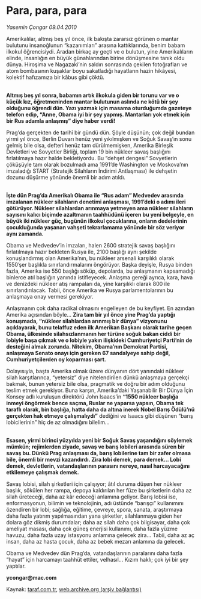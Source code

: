 # Para, para, para

*Yasemin Çongar 09.04.2010*

<div class="yazi"><p>Amerikalılar, altmış beş yıl önce, ilk bakışta zararsız görünen o mantar bulutunu insanoğlunun “kazanımları” arasına kattıklarında, benim babam ilkokul öğrencisiydi. Aradan birkaç ay geçti ve o bulutun, yine Amerikalıların elinde, insanlığın en büyük günahlarından birine dönüşmesine tanık oldu dünya. Hiroşima ve Nagazaki’nin saldırı sonrasında çekilen fotoğrafları ve atom bombasının kuşaklar boyu sakatladığı hayatların hazin hikâyesi, kolektif hafızamıza bir kâbus gibi çöktü. </p>
<p><b><br/>Altmış beş yıl sonra, babamın artık ilkokula giden bir torunu var ve o küçük kız, öğretmeninden mantar bulutunun aslında ne kötü bir şey olduğunu öğrendi dün. Yazı yazmak için masama oturduğumda gazeteye telefon edip, “Anne, Obama iyi bir şey yapmış. Mantarları yok etmek için bir Rus adamla anlaşmış” diye haber verdi!</b></p>
<p>Prag’da gerçekten de tarihî bir gündü dün. Şöyle düşünün; çok değil bundan yirmi yıl önce, Berlin Duvarı henüz yeni yıkılmışken ve Soğuk Savaş’ın sonu gelmiş bile olsa, defteri henüz tam dürülmemişken, Amerika Birleşik Devletleri ve Sovyetler Birliği, toplam 19 bin nükleer savaş başlığını fırlatılmaya hazır halde bekletiyordu. Bu “dehşet dengesi” Sovyetlerin çöküşüyle tam olarak bozulmadı ama 1991’de Washington ve Moskova’nın imzaladığı START (Stratejik Silahların İndirimi Antlaşması) ile dehşetin dozunu düşürme yönünde önemli bir adım atıldı. </p>
<p><b><br/>İşte dün Prag’da Amerikalı Obama ile “Rus adam” Medvedev arasında imzalanan nükleer silahların denetimi anlaşması, 1991’deki o adımı ileri götürüyor. Nükleer silahlardan arınmaya yetmeyen ama nükleer silahların sayısını kalıcı biçimde azaltmanın taahhüdünü içeren bu yeni belgeyle, en büyük iki nükleer güç, bugünün ilkokul çocuklarına, onların dedelerinin çocukluğunda yaşanan vahşeti tekrarlamama yönünde bir söz veriyor aynı zamanda.</b></p>
<p>Obama ve Medvedev’in imzaları, halen 2600 stratejik savaş başlığını fırlatılmaya hazır bekleten Rusya ile, 2100 başlığı aynı şekilde konuşlandırmış olan Amerika’nın, bu nükleer arsenali karşılıklı olarak 1550’şer başlıkla sınırlandırmalarını öngörüyor. Başka deyişle, Rusya binden fazla, Amerika ise 550 başlığı söküp, depolarda, bu anlaşmanın kapsamadığı binlerce atıl başlığın yanında istifleyecek. Anlaşma gereği ayrıca, kara, hava ve denizdeki nükleer atış rampaları da, yine karşılıklı olarak 800 ile sınırlandırılacak. Tabii, önce Amerika ve Rusya parlamentolarının bu anlaşmaya onay vermesi gerekiyor.</p>
<p>Anlaşmanın çok daha radikal olmasını engelleyen de bu keyfiyet. En azından Amerika açısından böyle... <b>Zira tam bir yıl önce yine Prag’da yaptığı konuşmada, “nükleer silahlardan arınmış bir dünya” vizyonunu açıklayarak, bunu telaffuz eden ilk Amerikan Başkanı olarak tarihe geçen Obama, ülkesinde silahsızlanmanın her türüne soğuk bakan ciddi bir lobiyle başa çıkmak ve o lobiyle yakın ilişkideki Cumhuriyetçi Parti’nin de desteğini almak zorunda. Nitekim, Obama’nın Demokrat Partisi, anlaşmaya Senato onayı için gereken 67 sandalyeye sahip değil, Cumhuriyetçilerden oy koparması şart.</b></p>
<p>Dolayısıyla, başta Amerika olmak üzere dünyanın dört yanındaki nükleer silah karşıtlarınca, “yetersiz” diye nitelendirilen dünkü anlaşmaya gerçekçi bakmak, bunun yetersiz bile olsa, pragmatik ve doğru bir adım olduğunu teslim etmek gerekiyor. Buna karşın, Amerika’daki Yaşanabilir Bir Dünya İçin Konsey adlı kuruluşun direktörü John Isaacs’in <b>“1550 nükleer başlığa inmeyi öngörmek bence saçma, Ruslar ne yaparsa yapsın, Obama tek taraflı olarak, bin başlığa, hatta daha da altına inerek Nobel Barış Ödülü’nü gerçekten hak etmeye çalışmalıydı”</b> dediğini ve Isaacs gibi düşünen “barış lobicilerinin” hiç de az olmadığını bilelim...</p>
<p><b><br/>Esasen, yirmi birinci yüzyılda yeni bir Soğuk Savaş yaşandığını söylemek mümkün; rejimlerden ziyade, savaş ve barış lobileri arasında süren bir savaş bu. Dünkü Prag anlaşması da, barış lobilerine tam bir zafer olmasa bile, önemli bir mevzi kazandırdı. Zira lobi demek, para demek... Lobi demek, devletlerin, vatandaşlarının parasını nereye, nasıl harcayacağını etkilemeye çalışmak demek. </b></p>
<p>Savaş lobisi, silah şirketleri için çalışıyor; âtıl duruma düşen her nükleer başlık, sökülen her rampa, depoya kaldırılan her füze bu şirketlerin daha az silah üreteceği, daha az kâr edeceği anlamına geliyor. Barış lobisi ise, enformasyonun, bilimin ve teknolojinin, adı üstünde “barışçı” kullanımını özendiren bir lobi; sağlığa, eğitime, çevreye, spora, sanata, araştırmaya daha fazla yatırım yapılmasından yana şirketler, silahlanmaya giden her dolara göz dikmiş durumdalar; daha az silah daha çok bilgisayar, daha çok ameliyat masası, daha çok güneş enerjisi kullanımı, daha fazla yüzme havuzu, daha fazla uzay istasyonu anlamına gelecek zira... Tabii, daha az aç insan, daha az hasta çocuk, daha az bebek mezarı anlamına da gelecek. </p>
<p>Obama ve Medvedev dün Prag’da, vatandaşlarının paralarını daha fazla “hayat” için harcamayı taahhüt ettiler, velhasıl... Kızım haklı; çok iyi bir şey yaptılar.</p>
<p><b>ycongar@mac.com</b></p></div>

Kaynak: [taraf.com.tr](http://www.taraf.com.tr:80/makale/10813.htm), [web.archive.org (arşiv bağlantısı)](http://web.archive.org/web/20100412133159/http://www.taraf.com.tr:80/makale/10813.htm)
